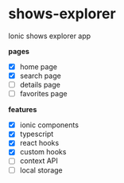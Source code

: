 # shows-explorer

Ionic shows explorer app

**pages**

- [x] home page
- [x] search page
- [ ] details page
- [ ] favorites page

**features**

- [x] ionic components
- [x] typescript
- [x] react hooks
- [x] custom hooks
- [ ] context API
- [ ] local storage
